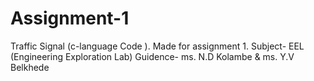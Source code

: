 # Assignment-1
Traffic Signal (c-language Code ).
Made for assignment 1.
Subject- EEL (Engineering Exploration Lab)
Guidence- ms. N.D Kolambe
          &
          ms. Y.V Belkhede
